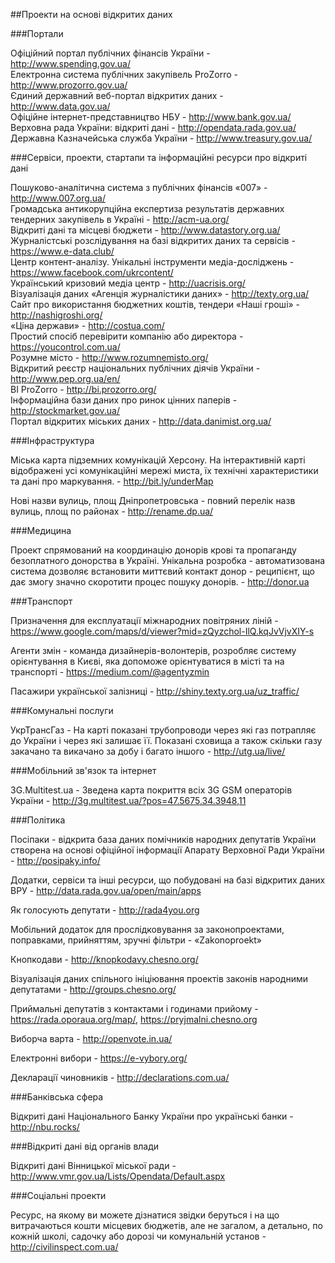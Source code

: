 ##Проекти на основі відкритих даних

###Портали

Офіційний портал публічних фінансів України - http://www.spending.gov.ua/  
Електронна система публічних закупівель ProZorro - http://www.prozorro.gov.ua/  
Єдиний державний веб-портал відкритих даних - http://www.data.gov.ua/  
Офіційне інтернет-представництво НБУ - http://www.bank.gov.ua/  
Верховна рада України: відкриті дані - http://opendata.rada.gov.ua/  
Державна Казначейська служба України - http://www.treasury.gov.ua/  

###Сервіси, проекти, стартапи та інформаційні ресурси про відкриті дані

Пошуково-аналітична система з публічних фінансів «007» - http://www.007.org.ua/  
Громадська антикорупційна експертиза результатів державних тендерних закупівель в Україні - http://acm-ua.org/  
Відкриті дані та місцеві бюджети - http://www.datastory.org.ua/  
Журналістські розслідування на базі відкритих даних та сервісів - https://www.e-data.club/  
Центр контент-аналізу. Унікальні інструменти медіа-досліджень - https://www.facebook.com/ukrcontent/  
Український кризовий медіа центр - http://uacrisis.org/  
Візуалізація даних «Агенція журналістики даних» - http://texty.org.ua/  
Сайт про використання бюджетних коштів, тендери «Наші гроші» - http://nashigroshi.org/  
«Ціна держави» - http://costua.com/  
Простий спосіб перевірити компанію або директора - https://youcontrol.com.ua/  
Розумне місто - http://www.rozumnemisto.org/  
Відкритий реєстр національних публічних діячів України - http://www.pep.org.ua/en/  
BI ProZorro - http://bi.prozorro.org/  
Інформаційна бази даних про ринок цінних паперів - http://stockmarket.gov.ua/  
Портал відкритих міських даних - http://data.danimist.org.ua/  

###Інфраструктура

Міська карта підземних комунікацій Херсону. На інтерактивній карті відображені усі комунікаційні мережі миста, їх технічні характеристики та дані про маркування. - http://bit.ly/underMap 

Нові назви вулиць, площ Дніпропетровська - повний перелік назв вулиць, площ по районах - http://rename.dp.ua/  

###Медицина

Проект спрямований на координацію донорів крові та пропаганду безоплатного донорства в Україні. Унікальна розробка - автоматизована система дозволяє встановити миттєвий контакт донор - реципієнт, що дає змогу значно скоротити процес пошуку донорів. - http://donor.ua

###Транспорт

Призначення для експлуатації міжнародних повітряних ліній - https://www.google.com/maps/d/viewer?mid=zQyzchol-IlQ.kqJvVjvXIY-s  

Агенти змін - команда дизайнерів-волонтерів, розробляє систему орієнтування в Києві, яка допоможе орієнтуватися в місті та на транспорті - https://medium.com/@agentyzmin  

Пасажири української залізниці - http://shiny.texty.org.ua/uz_traffic/  

###Комунальні послуги

УкрТрансГаз - На карті показані трубопроводи через які газ потрапляє до України і через які залишає її. Показані сховища а також скільки газу закачано та викачано за добу і багато іншого - http://utg.ua/live/  

###Мобільний зв'язок та інтернет

3G.Multitest.ua - Зведена карта покриття всіх 3G GSM операторів України - http://3g.multitest.ua/?pos=47.5675,34.3948,11  

###Політика

Посіпаки - відкрита база даних помічників народних депутатів України створена на основі офіційної інформації Апарату Верховної Ради України - http://posipaky.info/  

Додатки, сервіси та інші ресурси, що побудовані на базі відкритих даних ВРУ - http://data.rada.gov.ua/open/main/apps  

Як голосують депутати - http://rada4you.org  

Мобільний додаток для прослідковування за законопроектами, поправками, прийняттям, зручні фільтри - «Zakonoproekt»  

Кнопкодави - http://knopkodavy.chesno.org/ 

Візуалізація даних спільного ініціювання проектів законів народними депутатами - http://groups.chesno.org/  

Приймальні депутатів з контактами і годинами прийому - https://rada.oporaua.org/map/, https://pryjmalni.chesno.org  

Виборча варта - http://openvote.in.ua/  

Електронні вибори - https://e-vybory.org/  

Декларації чиновників - http://declarations.com.ua/  

###Банківська сфера

Відкриті дані Національного Банку України про українські банки - http://nbu.rocks/  

###Відкриті дані від органів влади

Відкриті дані Вінницької міської ради - http://www.vmr.gov.ua/Lists/Opendata/Default.aspx  

###Соціальні проекти

Ресурс, на якому ви можете дізнатися звідки беруться і на що витрачаються кошти місцевих бюджетів, але не загалом, а детально, по кожній школі, садочку або дорозі чи комунальній установ - http://civilinspect.com.ua/  

